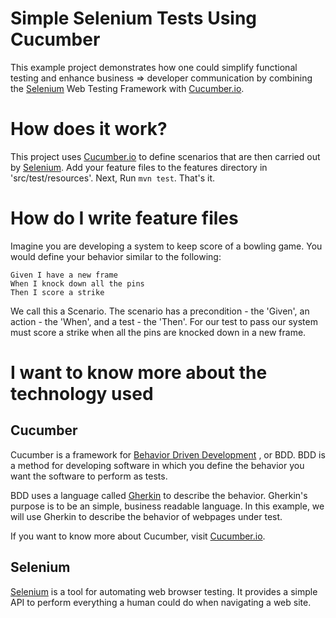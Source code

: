 # Simple Selenium Tests Using Cucumber

This example project demonstrates how one could simplify 
functional testing and enhance business => developer 
communication by combining the [Selenium](http://www.seleniumhq.org/) 
Web Testing Framework with [Cucumber.io](https://cucumber.io/).

# How does it work?

This project uses [Cucumber.io](https://cucumber.io/) to define scenarios 
that are then carried out by [Selenium](http://www.seleniumhq.org/).  Add 
your feature files to the features directory in 'src/test/resources'.  Next,
Run `mvn test`.  That's it.

# How do I write feature files

Imagine you are developing a system to keep score of a bowling game.  You 
would define your behavior similar to the following:

```gherkin
Given I have a new frame
When I knock down all the pins
Then I score a strike
```

We call this a Scenario.  The scenario has a precondition - the 'Given', 
an action - the 'When', and a test - the 'Then'.  For our test to pass 
our system must score a strike when all the pins are knocked down in a 
new frame.

# I want to know more about the technology used

## Cucumber

Cucumber is a framework for [Behavior Driven Development](https://en.wikipedia.org/wiki/Behavior-driven_development)
, or BDD.  BDD is a method for developing software in which you define 
the behavior you want the software to perform as tests.  

BDD uses a language called [Gherkin](https://github.com/cucumber/cucumber/wiki/Gherkin) 
to describe the behavior.  Gherkin's purpose is to be an simple, business 
readable language.  In this example, we will use Gherkin to describe the 
behavior of webpages under test. 

If you want to know more about Cucumber, visit [Cucumber.io](https://cucumber.io/).

## Selenium

[Selenium](http://www.seleniumhq.org/)  is a tool for automating web browser testing.  It provides a simple 
API to perform everything a human could do when navigating a web site.  
 





